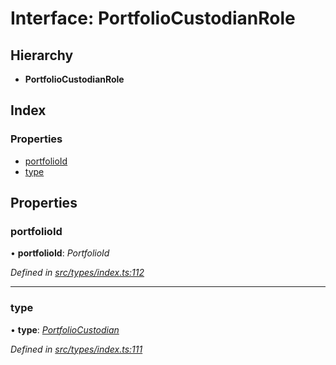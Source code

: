 # Interface: PortfolioCustodianRole

## Hierarchy

* **PortfolioCustodianRole**

## Index

### Properties

* [portfolioId](portfoliocustodianrole.md#portfolioid)
* [type](portfoliocustodianrole.md#type)

## Properties

###  portfolioId

• **portfolioId**: *PortfolioId*

*Defined in [src/types/index.ts:112](https://github.com/PolymathNetwork/polymesh-sdk/blob/44d12f59/src/types/index.ts#L112)*

___

###  type

• **type**: *[PortfolioCustodian](../enums/roletype.md#portfoliocustodian)*

*Defined in [src/types/index.ts:111](https://github.com/PolymathNetwork/polymesh-sdk/blob/44d12f59/src/types/index.ts#L111)*
